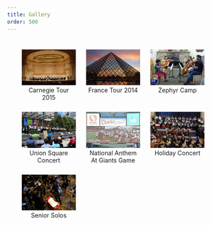 ```yaml
---
title: Gallery
order: 500
---
```


<style>
ul#gallerygrid {
  width: 100%;
  display: block;
}
ul#gallerygrid > li {
    vertical-align: top;
    text-align: center;
    position: relative;
    display: inline-block;
    width: 25% !important;
    height: 18%;
    padding-left: 2%;
    padding-right: 2%;
    padding-top: 5%;
}
</style>

<ul id="gallerygrid">
<li><a href="/pages/gallery/carnegie_tour_2015.html"><img src="/images/gallery_carnegie.jpg"></img></a>Carnegie Tour 2015</li>
<li><a href="/pages/gallery/france_tour_2014.html"><img src="/images/gallery_france.jpg"></img></a>France Tour 2014</li>
<li><a href="/pages/gallery/zephyr_camp.html"><img src="/images/gallery_zephyr.jpg"></img></a>Zephyr Camp</li>
<li><a href="/pages/gallery/union_square_concert.html"><img src="/images/gallery_union_square.jpg"></img></a>Union Square Concert</li>
<li><a href="/pages/gallery/national_anthem.html"><img src="/images/gallery_anthem.jpg"></img></a>National Anthem At Giants Game</li>
<li><a href="/pages/gallery/holiday_concert.html"><img src="/images/gallery_holiday_concert.jpg"></img></a>Holiday Concert</li>
<li><a href="/pages/gallery/senior_solos.html"><img src="/images/gallery_senior_solo.jpg"></img></a>Senior Solos</li>
</ul>
